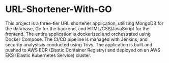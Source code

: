 # URL-Shortener-With-GO
This project is a three-tier URL shortener application, utilizing MongoDB for the database, Go for the backend, and HTML/CSS/JavaScript for the frontend. The entire application is dockerized and orchestrated using Docker Compose. The CI/CD pipeline is managed with Jenkins, and security analysis is conducted using Trivy. The application is built and pushed to AWS ECR (Elastic Container Registry) and deployed on an AWS EKS (Elastic Kubernetes Service) cluster.
